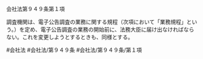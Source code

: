 会社法第９４９条第１項

調査機関は、電子公告調査の業務に関する規程（次項において「業務規程」という。）を定め、電子公告調査の業務の開始前に、法務大臣に届け出なければならない。これを変更しようとするときも、同様とする。

#会社法
#会社法/第９４９条
#会社法/第９４９条/第１項
